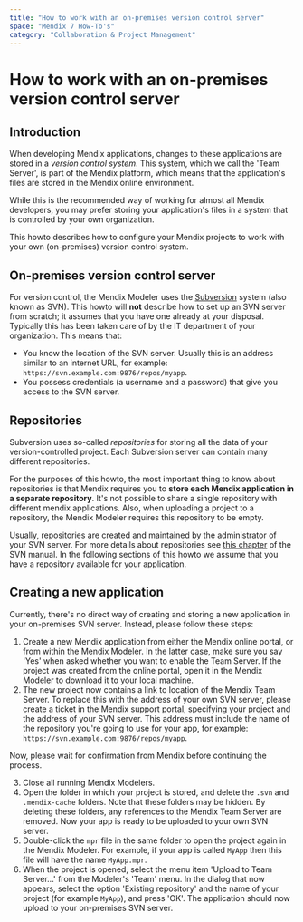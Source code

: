 ```yaml
---
title: "How to work with an on-premises version control server"
space: "Mendix 7 How-To's"
category: "Collaboration & Project Management"
---
```

# How to work with an on-premises version control server

## Introduction

When developing Mendix applications, changes to these applications are stored in a *version control system*. This system, which we call the 'Team Server', is part of the Mendix platform, which means that the application's files are stored in the Mendix online environment.

While this is the recommended way of working for almost all Mendix developers, you may prefer storing your application's files in a system that is controlled by your own organization.

This howto describes how to configure your Mendix projects to work with your own (on-premises) version control system.

## On-premises version control server
For version control, the Mendix Modeler uses the [Subversion](https://subversion.apache.org) system (also known as SVN). This howto will **not** describe how to set up an SVN server from scratch; it assumes that you have one already at your disposal. Typically this has been taken care of by the IT department of your organization. This means that:

* You know the location of the SVN server. Usually this is an address similar to an internet URL, for example: `https://svn.example.com:9876/repos/myapp`.
* You possess credentials (a username and a password) that give you access to the SVN server.

## Repositories
Subversion uses so-called *repositories* for storing all the data of your version-controlled project. Each Subversion server can contain many different repositories.

For the purposes of this howto, the most important thing to know about repositories is that Mendix requires you to **store each Mendix application in a separate repository**. It's not possible to share a single repository with different mendix applications. Also, when uploading a project to a repository, the Mendix Modeler requires this repository to be empty.

Usually, repositories are created and maintained by the administrator of your SVN server. For more details about repositories see [this chapter](http://svnbook.red-bean.com/en/1.7/svn-book.html#svn.reposadmin) of the SVN manual. In the following sections of this howto we assume that you have a repository available for your application.

## Creating a new application
Currently, there's no direct way of creating and storing a new application in your on-premises SVN server. Instead, please follow these steps:

1. Create a new Mendix application from either the Mendix online portal, or from within the Mendix Modeler. In the latter case, make sure you say 'Yes' when asked whether you want to enable the Team Server. If the project was created from the online portal, open it in the Mendix Modeler to download it to your local machine.
2. The new project now contains a link to location of the Mendix Team Server. To replace this with the address of your own SVN server, please create a ticket in the Mendix support portal, specifying your project and the address of your SVN server. This address must include the name of the repository you're going to use for your app, for example: `https://svn.example.com:9876/repos/myapp`.

Now, please wait for confirmation from Mendix before continuing the process.

3. Close all running Mendix Modelers.
4. Open the folder in which your project is stored, and delete the `.svn` and `.mendix-cache` folders. Note that these folders may be hidden. By deleting these folders, any references to the Mendix Team Server are removed. Now your app is ready to be uploaded to your own SVN server.
5. Double-click the `mpr` file in the same folder to open the project again in the Mendix Modeler. For example, if your app is called `MyApp` then this file will have the name `MyApp.mpr`.
6. When the project is opened, select the menu item 'Upload to Team Server...' from the Modeler's 'Team' menu. In the dialog that now appears, select the option 'Existing repository' and the name of your project (for example `MyApp`), and press 'OK'. The application should now upload to your on-premises SVN server.
